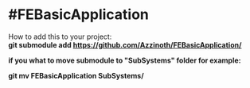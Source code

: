 #FEBasicApplication
=====

How to add this to your project:<br />
<b>git submodule add https://github.com/Azzinoth/FEBasicApplication/ <b /> <br />

if you what to move submodule to "SubSystems" folder for example: <br />

<b>git mv FEBasicApplication SubSystems/ <b /> <br />

